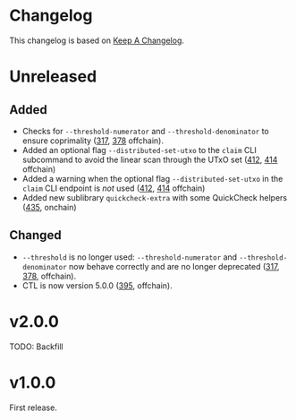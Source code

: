 # Changelog

This changelog is based on [Keep A
Changelog](https://keepachangelog.com/en/1.1.0).

# Unreleased

## Added

* Checks for `--threshold-numerator` and `--threshold-denominator` to ensure
  coprimality
  ([317](https://github.com/mlabs-haskell/trustless-sidechain/issues/317),
   [378](https://github.com/mlabs-haskell/trustless-sidechain/pull/378) offchain).
* Added an optional flag `--distributed-set-utxo` to the `claim` CLI subcommand
  to avoid the linear scan through the UTxO set
  ([412](https://github.com/mlabs-haskell/trustless-sidechain/issues/412),
  [414](https://github.com/mlabs-haskell/trustless-sidechain/pull/414)
  offchain)
* Added a warning when the optional flag `--distributed-set-utxo` in the
  `claim` CLI endpoint is *not* used
  ([412](https://github.com/mlabs-haskell/trustless-sidechain/issues/412),
  [414](https://github.com/mlabs-haskell/trustless-sidechain/pull/414)
  offchain)
* Added new sublibrary `quickcheck-extra` with some QuickCheck helpers
  ([435](https://github.com/mlabs-haskell/trustless-sidechain/issues/435),
  onchain)

## Changed

* `--threshold` is no longer used: `--threshold-numerator` and
  `--threshold-denominator` now behave correctly and are no longer deprecated
  ([317](https://github.com/mlabs-haskell/trustless-sidechain/issues/317),
   [378](https://github.com/mlabs-haskell/trustless-sidechain/pull/378), offchain).
* CTL is now version 5.0.0
  ([395](https://github.com/mlabs-haskell/trustless-sidechain/issues/395),
  offchain).

# v2.0.0

TODO: Backfill

# v1.0.0

First release.

